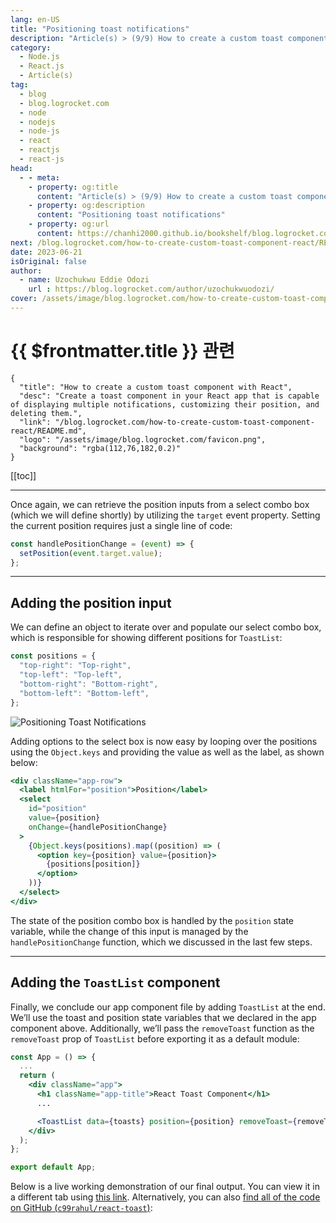 ```yaml
---
lang: en-US
title: "Positioning toast notifications"
description: "Article(s) > (9/9) How to create a custom toast component with React" 
category:
  - Node.js
  - React.js
  - Article(s)
tag:
  - blog
  - blog.logrocket.com
  - node
  - nodejs
  - node-js
  - react
  - reactjs
  - react-js
head:
  - - meta:
    - property: og:title
      content: "Article(s) > (9/9) How to create a custom toast component with React"
    - property: og:description
      content: "Positioning toast notifications"
    - property: og:url
      content: https://chanhi2000.github.io/bookshelf/blog.logrocket.com/how-to-create-custom-toast-component-react/positioning-toast-notifications.html
next: /blog.logrocket.com/how-to-create-custom-toast-component-react/README.md#conclusion
date: 2023-06-21
isOriginal: false
author:
  - name: Uzochukwu Eddie Odozi
    url : https://blog.logrocket.com/author/uzochukwuodozi/
cover: /assets/image/blog.logrocket.com/how-to-create-custom-toast-component-react/banner.png
---
```


# {{ $frontmatter.title }} 관련

```component VPCard
{
  "title": "How to create a custom toast component with React",
  "desc": "Create a toast component in your React app that is capable of displaying multiple notifications, customizing their position, and deleting them.",
  "link": "/blog.logrocket.com/how-to-create-custom-toast-component-react/README.md",
  "logo": "/assets/image/blog.logrocket.com/favicon.png",
  "background": "rgba(112,76,182,0.2)"
}
```

[[toc]]

---

<SiteInfo
  name="How to create a custom toast component with React"
  desc="Create a toast component in your React app that is capable of displaying multiple notifications, customizing their position, and deleting them."
  url="https://blog.logrocket.com/how-to-create-custom-toast-component-react#positioning-toast-notifications"
  logo="/assets/image/blog.logrocket.com/favicon.png"
  preview="/assets/image/blog.logrocket.com/how-to-create-custom-toast-component-react/banner.png"/>

Once again, we can retrieve the position inputs from a select combo box (which we will define shortly) by utilizing the `target` event property. Setting the current position requires just a single line of code:

```jsx
const handlePositionChange = (event) => {
  setPosition(event.target.value);
};
```

---

## Adding the position input

We can define an object to iterate over and populate our select combo box, which is responsible for showing different positions for `ToastList`:

```jsx
const positions = {
  "top-right": "Top-right",
  "top-left": "Top-left",
  "bottom-right": "Bottom-right",
  "bottom-left": "Bottom-left",
};
```

![Positioning Toast Notifications](https://blog.logrocket.com/wp-content/uploads/2020/03/positioning-toast-notifications.webp)

Adding options to the select box is now easy by looping over the positions using the `Object.keys` and providing the value as well as the label, as shown below:

```jsx
<div className="app-row">
  <label htmlFor="position">Position</label>
  <select
    id="position"
    value={position}
    onChange={handlePositionChange}
  >
    {Object.keys(positions).map((position) => (
      <option key={position} value={position}>
        {positions[position]}
      </option>
    ))}
  </select>
</div>
```

The state of the position combo box is handled by the `position` state variable, while the change of this input is managed by the `handlePositionChange` function, which we discussed in the last few steps.

---

## Adding the `ToastList` component

Finally, we conclude our app component file by adding `ToastList` at the end. We’ll use the toast and position state variables that we declared in the app component above. Additionally, we’ll pass the `removeToast` function as the `removeToast` prop of `ToastList` before exporting it as a default module:

```jsx title="App.jsx"
const App = () => {
  ...
  return (
    <div className="app">
      <h1 className="app-title">React Toast Component</h1>
      ...

      <ToastList data={toasts} position={position} removeToast={removeToast} />
    </div>
  );
};

export default App;
```

Below is a live working demonstration of our final output. You can view it in a different tab using [<FontIcon icon="iconfont icon-stackblitz"/>this link](https://stackblitz.com/edit/vitejs-vite-qhqmg5?file=src%2FApp.jsx). Alternatively, you can also [find all of the code on GitHub (<FontIcon icon="iconfont icon-github"/>`c99rahul/react-toast`)](https://github.com/c99rahul/react-toast):

<!-- TODO: stackblitz or sandplayground -->
<!-- > #### [vitejs-vite-qhqmg5 – StackBlitz](https://stackblitz.com/edit/vitejs-vite-qhqmg5?embed=1&file=src%2FApp.jsx) -->

